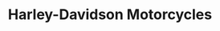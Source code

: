 ---
title: "Harley-Davidson Motorcycles"
url: /merced/harley-davidson-motorcycles/
shop: motorcycle
---